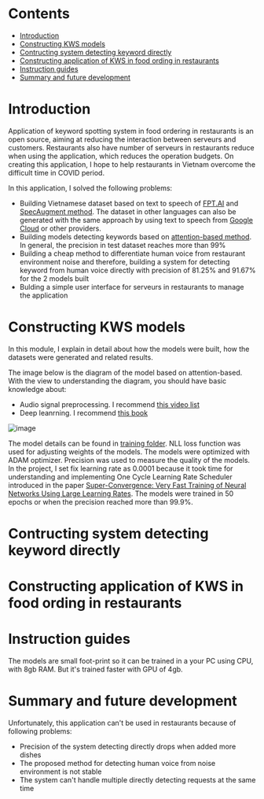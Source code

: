 # Contents
- [Introduction](#introduction)
- [Constructing KWS models](#constructing-kws-models)
- [Contructing system detecting keyword directly](#contructing-system-detecting-keyword-directly)
- [Constructing application of KWS in food ording in restaurants](#constructing-application-of-kws-in-food-ording-in-restaurants)
- [Instruction guides](#instruction-guides)
- [Summary and future development](#summary-and-future-development)

# Introduction
Application of keyword spotting system in food ordering in restaurants is an open source, aiming at  reducing the interaction between serveurs and customers. Restaurants also have number of serveurs in restaurants reduce when using the application, which reduces the operation budgets. On creating this application, I hope to help restaurants in Vietnam overcome the difficult time in COVID period.

In this application, I solved the following problems:
- Building Vietnamese dataset based on text to speech of [FPT.AI](https://fpt.ai/) and [SpecAugment method](https://arxiv.org/abs/1904.08779). The dataset in other languages can also be generated with the same approach by using text to speech from [Google Cloud](https://cloud.google.com/text-to-speech) or other providers.
- Building models detecting keywords based on [attention-based method](https://arxiv.org/pdf/1803.10916.pdf). In general, the precision in test dataset reaches more than 99%
- Building a cheap method to differentiate human voice from restaurant environment noise and therefore, building a system for detecting keyword from human voice directly with precision of 81.25% and 91.67% for the 2 models built
- Bulding a simple user interface for serveurs in restaurants to manage the application

# Constructing KWS models
In this module, I explain in detail about how the models were built, how the datasets were generated and related results. 

The image below is the diagram of the model based on attention-based. With the view to understanding the diagram, you should have basic knowledge about:
- Audio signal preprocessing. I recommend [this video list](https://www.youtube.com/watch?v=iCwMQJnKk2c&list=PL-wATfeyAMNqIee7cH3q1bh4QJFAaeNv0) 
- Deep leanrning. I recommend [this book](https://www.deeplearningbook.org/)

![image](https://user-images.githubusercontent.com/49912069/123512273-c1445080-d6b0-11eb-9ec9-5187fe7bc20c.png)

The model details can be found in [training folder](https://github.com/minhairtran/food_ordering_system/tree/main/train). NLL loss function was used for adjusting weights of the models. The models were optimized with ADAM optimizer. Precision was used to measure the quality of the models. In the project, I set fix learning rate as 0.0001 because it took time for understanding and implementing One Cycle Learning Rate Scheduler introduced in the paper [Super-Convergence: Very Fast Training of Neural Networks Using Large Learning Rates](https://arxiv.org/abs/1708.07120). The models were trained in 50 epochs or when the precision reached more than 99.9%.



# Contructing system detecting keyword directly

# Constructing application of KWS in food ording in restaurants

# Instruction guides
The models are small foot-print so it can be trained in a your PC using CPU, with 8gb RAM. But it's trained faster with GPU of 4gb.   
# Summary and future development
Unfortunately, this application can't be used in restaurants because of following problems:
- Precision of the system detecting directly drops when added more dishes
- The proposed method for detecting human voice from noise environment is not stable
- The system can't handle multiple directly detecting requests at the same time




